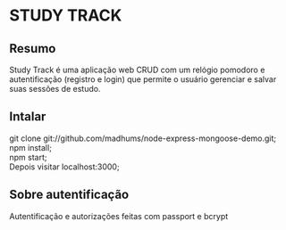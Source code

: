 # STUDY TRACK
## Resumo
Study Track é uma aplicação web CRUD com um relógio pomodoro e autentificação (registro e login) que permite o usuário gerenciar e salvar suas sessões de estudo.

## Intalar
git clone git://github.com/madhums/node-express-mongoose-demo.git;<br>
npm install;<br>
npm start;<br>
Depois visitar localhost:3000;<br>

## Sobre autentificação
Autentificação e autorizações feitas com passport e bcrypt

